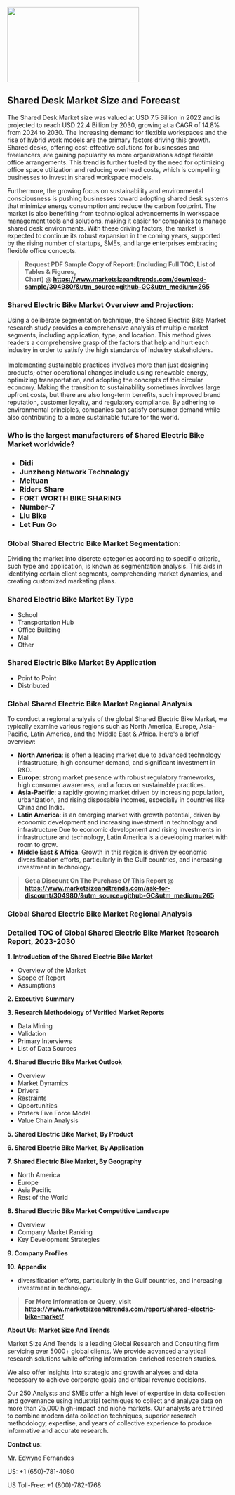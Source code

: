<p><img class="alignnone size-medium wp-image-20088" src="https://ffe5etoiles.com/wp-content/uploads/2024/12/MST1-300x171.png" alt="" width="300" height="171" /></p><h2>Shared Desk Market Size and Forecast</h2><p>The Shared Desk Market size was valued at USD 7.5 Billion in 2022 and is projected to reach USD 22.4 Billion by 2030, growing at a CAGR of 14.8% from 2024 to 2030. The increasing demand for flexible workspaces and the rise of hybrid work models are the primary factors driving this growth. Shared desks, offering cost-effective solutions for businesses and freelancers, are gaining popularity as more organizations adopt flexible office arrangements. This trend is further fueled by the need for optimizing office space utilization and reducing overhead costs, which is compelling businesses to invest in shared workspace models.</p><p>Furthermore, the growing focus on sustainability and environmental consciousness is pushing businesses toward adopting shared desk systems that minimize energy consumption and reduce the carbon footprint. The market is also benefiting from technological advancements in workspace management tools and solutions, making it easier for companies to manage shared desk environments. With these driving factors, the market is expected to continue its robust expansion in the coming years, supported by the rising number of startups, SMEs, and large enterprises embracing flexible office concepts.</p></p><blockquote id="" class=""><strong>Request PDF Sample Copy of Report: (Including Full TOC, List of Tables &amp; Figures, Chart)&nbsp;@&nbsp;<strong><a href="https://www.marketsizeandtrends.com/download-sample/304980/&utm_source=github-GC&utm_medium=265" target="_blank">https://www.marketsizeandtrends.com/download-sample/304980/&utm_source=github-GC&utm_medium=265</a></strong></strong></blockquote><h3 id="" class="">Shared Electric Bike Market&nbsp;Overview and Projection:</h3><p id="" class="">Using a deliberate segmentation technique, the Shared Electric Bike Market research study provides a comprehensive analysis of multiple market segments, including application, type, and location. This method gives readers a comprehensive grasp of the factors that help and hurt each industry in order to satisfy the high standards of industry stakeholders. <br /> <br />Implementing sustainable practices involves more than just designing products; other operational changes include using renewable energy, optimizing transportation, and adopting the concepts of the circular economy. Making the transition to sustainability sometimes involves large upfront costs, but there are also long-term benefits, such improved brand reputation, customer loyalty, and regulatory compliance. By adhering to environmental principles, companies can satisfy consumer demand while also contributing to a more sustainable future for the world.</p><h3 id="" class="">Who is the largest manufacturers of&nbsp;Shared Electric Bike Market worldwide?</h3><h3 class=""><p><ul><li>Didi </li><li> Junzheng Network Technology </li><li> Meituan </li><li> Riders Share </li><li> FORT WORTH BIKE SHARING </li><li> Number-7 </li><li> Liu Bike </li><li> Let Fun Go</li></ul></p></h3><h3 id="" class="">Global&nbsp;Shared Electric Bike Market Segmentation:</h3><p id="" class="">Dividing the market into discrete categories according to specific criteria, such type and application, is known as segmentation analysis. This aids in identifying certain client segments, comprehending market dynamics, and creating customized marketing plans.</p><h3 id="" class="">Shared Electric Bike Market&nbsp;By Type</h3><p><p><ul><li>School</li><li> Transportation Hub</li><li> Office Building</li><li> Mall</li><li> Other</p></li></ul></p></p><h3 id="" class="">Shared Electric Bike Market&nbsp;By Application</h3><p class=""><p><ul><li>Point to Point</li><li> Distributed</li></ul></p></p><h3 id="" class="">Global Shared Electric Bike Market Regional Analysis</h3><p id="" class="">To conduct a regional analysis of the global Shared Electric Bike Market, we typically examine various regions such as North America, Europe, Asia-Pacific, Latin America, and the Middle East &amp; Africa. Here's a brief overview:</p><ul><li><strong>North America</strong>: is often a leading market due to advanced technology infrastructure, high consumer demand, and significant investment in R&amp;D.</li><li><strong>Europe</strong>: strong market presence with robust regulatory frameworks, high consumer awareness, and a focus on sustainable practices.</li><li><strong>Asia-Pacific</strong>: a rapidly growing market driven by increasing population, urbanization, and rising disposable incomes, especially in countries like China and India.</li><li><strong>Latin America</strong>: is an emerging market with growth potential, driven by economic development and increasing investment in technology and infrastructure.Due to economic development and rising investments in infrastructure and technology, Latin America is a developing market with room to grow.</li><li><strong>Middle East &amp; Africa</strong>: Growth in this region is driven by economic diversification efforts, particularly in the Gulf countries, and increasing investment in technology.</li></ul><blockquote id="" class=""><strong>Get a Discount On The Purchase Of This Report @ <strong><a href="https://www.marketsizeandtrends.com/ask-for-discount/304980/&utm_source=github-GC&utm_medium=265" target="_blank">https://www.marketsizeandtrends.com/ask-for-discount/304980/&utm_source=github-GC&utm_medium=265</a></strong></strong></blockquote><h3 id="" class="">Global Shared Electric Bike Market Regional Analysis</h3><h3 id="" class="">Detailed TOC of Global Shared Electric Bike Market Research Report, 2023-2030</h3><p id="" class=""><strong>1. Introduction of the Shared Electric Bike Market</strong></p><ul><li>Overview of the Market</li><li>Scope of Report</li><li>Assumptions</li></ul><p id="" class=""><strong>2. Executive Summary</strong></p><p id="" class=""><strong>3. Research Methodology of Verified Market Reports</strong></p><ul><li>Data Mining</li><li>Validation</li><li>Primary Interviews</li><li>List of Data Sources</li></ul><p id="" class=""><strong>4. Shared Electric Bike Market Outlook</strong></p><ul><li>Overview</li><li>Market Dynamics</li><li>Drivers</li><li>Restraints</li><li>Opportunities</li><li>Porters Five Force Model</li><li>Value Chain Analysis</li></ul><p id="" class=""><strong>5. Shared Electric Bike Market, By Product</strong></p><p id="" class=""><strong>6. Shared Electric Bike Market, By Application</strong></p><p id="" class=""><strong>7. Shared Electric Bike Market, By Geography</strong></p><ul><li>North America</li><li>Europe</li><li>Asia Pacific</li><li>Rest of the World</li></ul><p id="" class=""><strong>8. Shared Electric Bike Market Competitive Landscape</strong></p><ul><li>Overview</li><li>Company Market Ranking</li><li>Key Development Strategies</li></ul><p id="" class=""><strong>9. Company Profiles</strong></p><p id="" class=""><strong>10. Appendix</strong></p><ul><li>diversification efforts, particularly in the Gulf countries, and increasing investment in technology.</li></ul><blockquote id="" class=""><strong>For More Information or Query, visit <strong><strong><a href="https://www.marketsizeandtrends.com/report/shared-electric-bike-market/" target="_blank">https://www.marketsizeandtrends.com/report/shared-electric-bike-market/</a></strong></strong></strong></blockquote><p id="" class=""><strong>About Us: Market Size And Trends</strong></p><p id="" class="">Market Size And Trends is a leading Global Research and Consulting firm servicing over 5000+ global clients. We provide advanced analytical research solutions while offering information-enriched research studies.</p><p id="" class="">We also offer insights into strategic and growth analyses and data necessary to achieve corporate goals and critical revenue decisions.</p><p id="" class="">Our 250 Analysts and SMEs offer a high level of expertise in data collection and governance using industrial techniques to collect and analyze data on more than 25,000 high-impact and niche markets. Our analysts are trained to combine modern data collection techniques, superior research methodology, expertise, and years of collective experience to produce informative and accurate research.</p><p id="" class=""><strong>Contact us:</strong></p><p id="" class="">Mr. Edwyne Fernandes</p><p id="" class="">US: +1 (650)-781-4080</p><p id="" class="">US Toll-Free: +1 (800)-782-1768</p>
